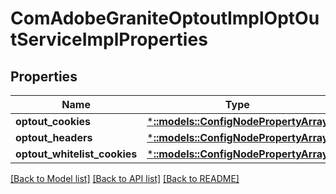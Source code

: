 # ComAdobeGraniteOptoutImplOptOutServiceImplProperties

## Properties
Name | Type | Description | Notes
------------ | ------------- | ------------- | -------------
**optout_cookies** | [***::models::ConfigNodePropertyArray**](configNodePropertyArray.md) |  | [optional] 
**optout_headers** | [***::models::ConfigNodePropertyArray**](configNodePropertyArray.md) |  | [optional] 
**optout_whitelist_cookies** | [***::models::ConfigNodePropertyArray**](configNodePropertyArray.md) |  | [optional] 

[[Back to Model list]](../README.md#documentation-for-models) [[Back to API list]](../README.md#documentation-for-api-endpoints) [[Back to README]](../README.md)


